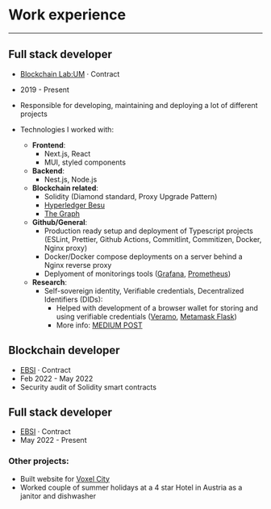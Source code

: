 # Work experience

---

## Full stack developer

- [Blockchain Lab:UM](https://blockchain-lab.um.si/?lang=en) · Contract
- 2019 - Present
- Responsible for developing, maintaining and deploying a lot of different projects

- Technologies I worked with:
  - **Frontend**:
    - Next.js, React
    - MUI, styled components
  - **Backend**:
    - Nest.js, Node.js
  - **Blockchain related**:
    - Solidity (Diamond standard, Proxy Upgrade Pattern)
    - [Hyperledger Besu](https://www.hyperledger.org/use/besu)
    - [The Graph](https://thegraph.com/en/)
  - **Github/General**:
    - Production ready setup and deployment of Typescript projects (ESLint, Prettier, Github Actions, Commitlint, Commitizen, Docker, Nginx proxy)
    - Docker/Docker compose deployments on a server behind a Nginx reverse proxy
    - Deplyoment of monitorings tools ([Grafana](https://grafana.com/), [Prometheus](https://prometheus.io/))
  - **Research**:
    - Self-sovereign identity, Verifiable credentials, Decentralized Identifiers (DIDs):
      - Helped with development of a browser wallet for storing and using verifiable credentials ([Veramo](https://veramo.io/), [Metamask Flask](https://metamask.io/flask/))
      - More info: [MEDIUM POST](https://medium.com/@blockchainlabum/its-time-to-prove-your-worth-in-dao-ssi-using-metamask-snaps-part-1-3-cfed7c10e6f7)


## Blockchain developer

- [EBSI](https://ec.europa.eu/digital-building-blocks/wikis/display/EBSI/Home) · Contract
- Feb 2022 - May 2022
- Security audit of Solidity smart contracts


## Full stack developer

- [EBSI](https://ec.europa.eu/digital-building-blocks/wikis/display/EBSI/Home) · Contract
- May 2022 - Present


### Other projects:

- Built website for [Voxel City](https://www.voxel-city.com/about)
- Worked couple of summer holidays at a 4 star Hotel in Austria as a janitor and dishwasher
